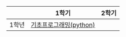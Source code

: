|     | 1학기                                       | 2학기 |
|-----|-------------------------------------------|-----|
| 1학년 | [기초프로그래밍(python)](./1-1/기초프로그래밍/README.md) |     |